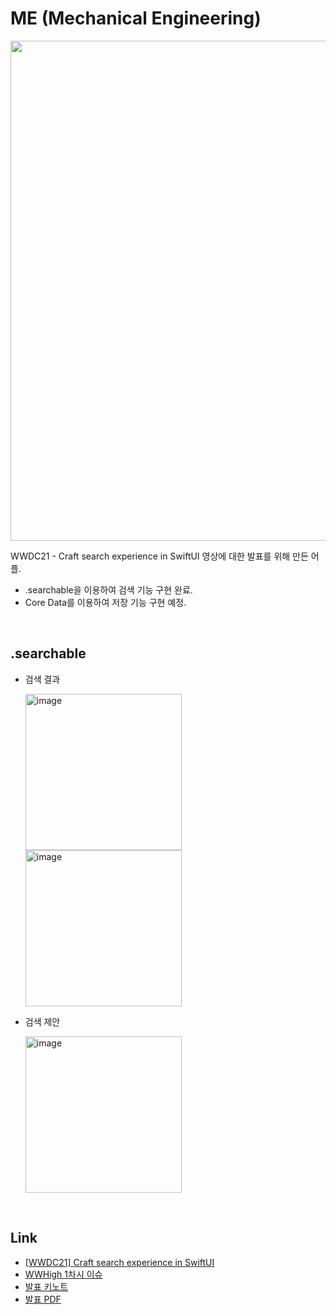 # ME (Mechanical Engineering)

<img width="800" src="https://user-images.githubusercontent.com/75792767/177327952-dff573b8-1f75-43c7-a2e3-5ae153303766.png">

WWDC21 - Craft search experience in SwiftUI 영상에 대한 발표를 위해 만든 어플.  
- .searchable을 이용하여 검색 기능 구현 완료.
- Core Data를 이용하여 저장 기능 구현 예정.

<br/>

## .searchable

- 검색 결과

  <img width="250" alt="image" src="https://user-images.githubusercontent.com/75792767/177328291-54e5b842-88df-446f-b963-0d3182c2148b.png"> <img width="250" alt="image" src="https://user-images.githubusercontent.com/75792767/177328307-35665267-4696-4483-aad7-f41484089334.png">

- 검색 제안

  <img width="250" alt="image" src="https://user-images.githubusercontent.com/75792767/177328465-28c933ee-f07f-4fdc-803f-ecb0f9217158.png">

<br/>

## Link
- [[WWDC21] Craft search experience in SwiftUI]()
- [WWHigh 1차시 이슈](https://github.com/WWHigh/WWDC-STUDY/issues/5)
- [발표 키노트](https://github.com/Chaeho-Min/Keynote_Collection/blob/main/WWHigh_%231_Searchable.key)
- [발표 PDF](https://github.com/Chaeho-Min/Keynote_Collection/blob/main/WWHigh_%231_Searchable(PDF).pdf)
